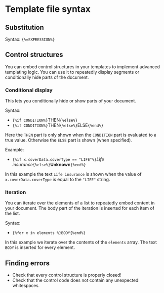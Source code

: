 # Template file syntax

## Substitution

Syntax: `{%=EXPRESSION%}`

## Control structures

You can embed control structures in your templates to implement advanced templating logic. You can use it to repeatedly
display segments or conditionally hide parts of the document.

### Conditional display

This lets you conditionally hide or show parts of your document.

Syntax:

- `{%if CONDITION%}`THEN`{%else%}`
- `{%if CONDITION%}`THEN`{%else%}`ELSE`{%end%}`

Here the `THEN` part is only shown when the `CONDITION` part is evaluated to a true value. Otherwise
the `ELSE` part is shown (when specified).

Example:

- `{%if x.coverData.coverType == "LIFE"%}`*Life insurance*`{%else%}`**Unknown**`{%end%}`

In this example the text `Life insurance` is shown when the value of `x.coverData.coverType` is equal to the `"LIFE"` string.

### Iteration

You can iterate over the elements of a list to repeatedly embed content in your document. The body part of the 
iteration is inserted for each item of the list.

Syntax:

- `{%for x in elements %}BODY{%end%}`

In this example we iterate over the contents of the `elements` array. The text `BODY` is inserted for every element.

## Finding errors

- Check that every control structure is properly closed!
- Check that the control code does not contain any unexpected whitespaces.
